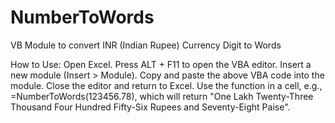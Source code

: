 # NumberToWords
VB Module to convert INR (Indian Rupee) Currency Digit to Words

How to Use:
Open Excel.
Press ALT + F11 to open the VBA editor.
Insert a new module (Insert > Module).
Copy and paste the above VBA code into the module.
Close the editor and return to Excel.
Use the function in a cell, e.g., =NumberToWords(123456.78), which will return "One Lakh Twenty-Three Thousand Four Hundred Fifty-Six Rupees and Seventy-Eight Paise".
